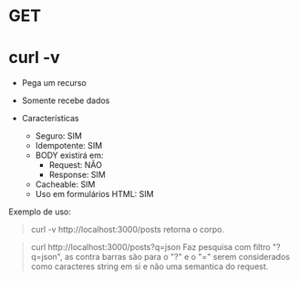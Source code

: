 # GET

# curl -v

- Pega um recurso

- Somente recebe dados

- Características
    - Seguro: SIM
    - Idempotente: SIM
    - BODY existirá em: 
        - Request: NÃO
        - Response: SIM
    - Cacheable: SIM
    - Uso em formulários HTML: SIM


Exemplo de uso:
> curl -v http://localhost:3000/posts
retorna o corpo.

> curl http://localhost:3000/posts\?q\=json
Faz pesquisa com filtro "?q=json", as contra barras são para o "?" e o "=" serem considerados como caracteres string em si e não uma semantica do request.

